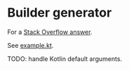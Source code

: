 # Builder generator

For a [Stack Overflow answer](https://stackoverflow.com/a/45540045/20713).

See [example.kt](example/src/main/kotlin/example.kt).

TODO: handle Kotlin default arguments.
